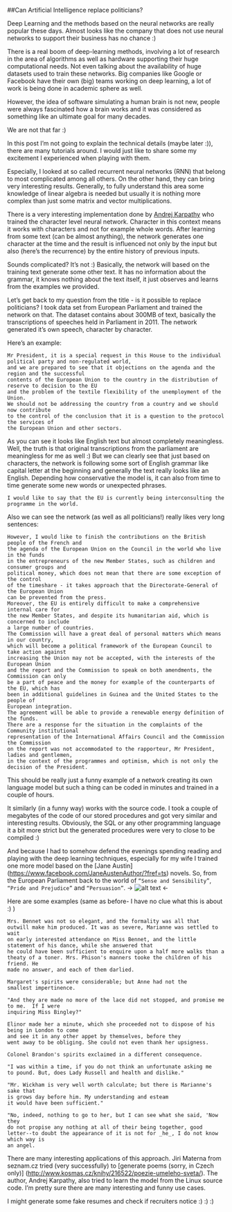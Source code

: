 ##Can Artificial Intelligence replace politicians?

Deep Learning and the methods based on the neural networks are really popular these days. Almost looks like the company that does not use neural networks to support their business has no chance :)

There is a real boom of deep-learning methods, involving a lot of research in the area of algorithms as well as hardware supporting their huge computational needs. Not even talking about the availability of huge datasets used to train these networks.
Big companies like Google or Facebook have their own (big) teams working on deep learning, a lot of work is being done in academic sphere as well.

However, the idea of software simulating a human brain is not new, people were always fascinated how a brain works and it was considered as something like an ultimate goal for many decades.

We are not that far :)

In this post I’m not going to explain the technical details (maybe later :)), there are many tutorials around. I would just like to share some my excitement I experienced when playing with them.

Especially, I looked at so called recurrent neural networks (RNN) that belong to most complicated among all others. On the other hand, they can bring very interesting results.
Generally, to fully understand this area some knowledge of linear algebra is needed but usually it is nothing more complex than just some matrix and vector multiplications.

There is a very interesting implementation done by [Andrej Karpathy](http://karpathy.github.io/2015/05/21/rnn-effectiveness/) who trained the character level neural network. Character in this context means it works with characters and not for example whole words. After learning from some text (can be almost anything), the network generates one character at the time and the result is influenced not only by the input but also (here’s the recurrence) by the entire history of previous inputs. 

Sounds complicated? It’s not :) Basically, the network will based on the training text generate some other text. It has no information about the grammar, it knows nothing about the text itself, it just observes and learns from the examples we provided.

Let’s get back to my question from the title - is it possible to replace politicians? I took data set from European Parliament and trained the network on that. The dataset contains about 300MB of text, basically the transcriptions of speeches held in Parliament in 2011.
The network generated it’s own speech, character by character. 

Here’s an example:

```
Mr President, it is a special request in this House to the individual political party and non-regulated world, 
and we are prepared to see that it objections on the agenda and the region and the successful 
contents of the European Union to the country in the distribution of reserve to decision to the EU 
and the problem of the textile flexibility of the unemployment of the Union.
We should not be addressing the country from a country and we should now contribute 
to the control of the conclusion that it is a question to the protocol the services of 
the European Union and other sectors.
```

As you can see it looks like English text but almost completely meaningless. Well, the truth is that original transcriptions from the parliament are meaningless for me as well :) But we can clearly see that just based on characters, the network is following some sort of English grammar like capital letter at the beginning and generally the text really looks like an English.
Depending how conservative the model is, it can also from time to time generate some new words or unexpected phrases.

```I would like to say that the EU is currently being interconsulting the programme in the world.```

Also we can see the network (as well as all politicians!) really likes very long sentences:

```
However, I would like to finish the contributions on the British people of the French and 
the agenda of the European Union on the Council in the world who live in the funds 
in the entrepreneurs of the new Member States, such as children and consumer groups and 
political money, which does not mean that there are some exception of the control 
of the timeshare - it takes approach that the Directorate-General of the European Union 
can be prevented from the press.
Moreover, the EU is entirely difficult to make a comprehensive internal care for 
the new Member States, and despite its humanitarian aid, which is concerned to include 
a large number of countries.
The Commission will have a great deal of personal matters which means in our country, 
which will become a political framework of the European Council to take action against 
increasing the Union may not be accepted, with the interests of the European Union 
and the report and the Commission to speak on both amendments, the Commission can only 
be a part of peace and the money for example of the counterparts of the EU, which has 
been in additional guidelines in Guinea and the United States to the people of 
European integration.
The agreement will be able to provide a renewable energy definition of the funds.
There are a response for the situation in the complaints of the Community institutional 
representation of the International Affairs Council and the Commission the Commission 
on the report was not accommodated to the rapporteur, Mr President, ladies and gentlemen, 
in the context of the programmes and optimism, which is not only the decision of the President.
```




This should be really just a funny example of a network creating its own language model but such a thing can be coded in minutes and trained in a couple of hours.


It similarly (in a funny way) works with the source code. I took a couple of megabytes of the code of our stored procedures and got very similar and interesting results. Obviously, the SQL or any other programming language it a bit more strict but the generated procedures were very to close to be compiled :)



And because I had to somehow defend the evenings spending reading and playing with the deep learning techniques, especially for my wife I trained one more model based on the [Jane Austin] (https://www.facebook.com/JaneAustenAuthor/?fref=ts) novels. So, from the European Parliament back to the world of `“Sense and Sensibility”`, `“Pride and Prejudice”` and `“Persuasion”`.
-> ![alt text](https://github.com/PeterKrejzl/VariousNeuralNetworks/blob/master/img/Jane_Austen_coloured_version.jpg "Jane Austin") <-


Here are some examples (same as before- I have no clue what this is about :) )

```
Mrs. Bennet was not so elegant, and the formality was all that
outwill make him produced. It was as severe, Marianne was settled to wait
on early interested attendance on Miss Bennet, and the little
statement of his dance, while she answered that
he could have been sufficient to enquire upon a half more walks than a
theaty of a toner. Mrs. Phison's manners tooke the children of his friend. He
made no answer, and each of them darlied.

Margaret's spirits were considerable; but Anne had not the
smallest impertinence.

"And they are made no more of the lace did not stopped, and promise me to me.  If I were
inquiring Miss Bingley?"

Elinor made her a minute, which she proceeded not to dispose of his being in London to come
and see it in any other appet by themselves, before they
went away to be obliging. She could not even thank her upsigness.

Colonel Brandon's spirits exclaimed in a different consequence.

"I was within a time, if you do not think an unfortunate asking me
to pound. But, does Lady Russell and health and dislike."

"Mr. Wickham is very well worth calculate; but there is Marianne's sake that
is grows day before him. My understanding and esteam
it would have been sufficient."

"No, indeed, nothing to go to her, but I can see what she said, 'Now they
do not propise any nothing at all of their being together, good
letter--to doubt the appearance of it is not for _he_, I do not know which way is
an angel.
```


There are many interesting applications of this approach. Jiri Materna from seznam.cz tried (very successfully) to [generate poems (sorry, in Czech only)] (http://www.kosmas.cz/knihy/216522/poezie-umeleho-sveta/). 
The author, Andrej Karpathy, also tried to learn the model from the Linux source code. I’m pretty sure there are many interesting and funny use cases. 

I might generate some fake resumes and check if recruiters notice :) :) :)

